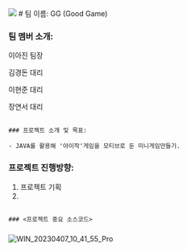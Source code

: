 <img src="https://capsule-render.vercel.app/api?type=waving&color=auto&height=200&section=header&text=G.G&fontSize=90" />
# 팀 이름: GG (Good Game)

### 팀 멤버 소개: 

이아진 팀장

김경돈 대리

이현준 대리

장연서 대리

```

### 프로젝트 소개 및 목표:

- JAVA를 활용해 '아이작'게임을 모티브로 둔 미니게임만들기.

```

### 프로젝트 진행방향:

1. 프로젝트 기획
2. 


```

### <프로젝트 중요 소스코드>

```

### 


![WIN_20230407_10_41_55_Pro](https://user-images.githubusercontent.com/129921901/232368115-9667821a-dccb-41f8-bbac-c95ed6cec5a4.jpg)
